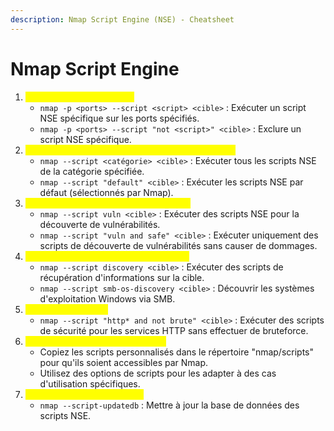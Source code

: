 ```yaml
---
description: Nmap Script Engine (NSE) - Cheatsheet
---
```


# Nmap Script Engine

1. <mark style="color:yellow;">Exécution de scripts NSE :</mark>
   * `nmap -p <ports> --script <script> <cible>` : Exécuter un script NSE spécifique sur les ports spécifiés.
   * `nmap -p <ports> --script "not <script>" <cible>` : Exclure un script NSE spécifique.
2. <mark style="color:yellow;">Sélection de scripts NSE basée sur les catégories :</mark>
   * `nmap --script <catégorie> <cible>` : Exécuter tous les scripts NSE de la catégorie spécifiée.
   * `nmap --script "default" <cible>` : Exécuter les scripts NSE par défaut (sélectionnés par Nmap).
3. <mark style="color:yellow;">Découverte de vulnérabilités avec NSE :</mark>
   * `nmap --script vuln <cible>` : Exécuter des scripts NSE pour la découverte de vulnérabilités.
   * `nmap --script "vuln and safe" <cible>` : Exécuter uniquement des scripts de découverte de vulnérabilités sans causer de dommages.
4. <mark style="color:yellow;">Scripts de récupération d'informations :</mark>
   * `nmap --script discovery <cible>` : Exécuter des scripts de récupération d'informations sur la cible.
   * `nmap --script smb-os-discovery <cible>` : Découvrir les systèmes d'exploitation Windows via SMB.
5. <mark style="color:yellow;">Scripts de sécurité :</mark>
   * `nmap --script "http* and not brute" <cible>` : Exécuter des scripts de sécurité pour les services HTTP sans effectuer de bruteforce.
6. <mark style="color:yellow;">Personnalisation des scripts NSE :</mark>
   * Copiez les scripts personnalisés dans le répertoire "nmap/scripts" pour qu'ils soient accessibles par Nmap.
   * Utilisez des options de scripts pour les adapter à des cas d'utilisation spécifiques.
7. <mark style="color:yellow;">Mise à jour des scripts NSE :</mark>
   * `nmap --script-updatedb` : Mettre à jour la base de données des scripts NSE.
